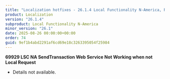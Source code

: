```yaml
---
title: "Localization hotfixes - 26.1.4 Local Functionality N-America, Release date August 26, 2025 - Hotfixes"
product: Localization
version: "26.1.4"
subproduct: Local Functionality N-America
minor_version: "26.1"
date: 2025-08-26 00:00:00+00:00
order: 74
guid: 9ef1b4abd2291af6cd69e18c3263395054f25984
---
```


<strong>69929 LSC NA SendTransaction Web Service Not Working when not Local Request</strong>
<ul><li>Details not available.</li></ul>
